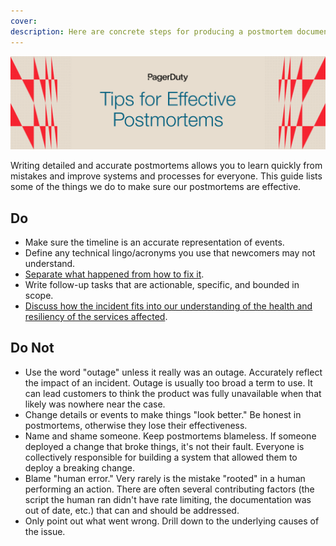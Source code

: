 ```yaml
---
cover:
description: Here are concrete steps for producing a postmortem document. You will learn the most important information to include in the postmortem, how to collect and present that information, and how to conduct an effective analysis that results in system improvements.
---
```

![Effective Postmortems](../assets/img/headers/Postmortems-Tips.png)

Writing detailed and accurate postmortems allows you to learn quickly from mistakes and improve systems and processes for everyone. This guide lists some of the things we do to make sure our postmortems are effective.

## Do
- Make sure the timeline is an accurate representation of events.
- Define any technical lingo/acronyms you use that newcomers may not understand.
- [Separate what happened from how to fix it](https://www.youtube.com/watch?v=TqaFT-0cY7U).
- Write follow-up tasks that are actionable, specific, and bounded in scope.
- [Discuss how the incident fits into our understanding of the health and resiliency of the services affected](https://www.pagerduty.com/blog/postmortem-understand-service-reliability/).

## Do Not
- Use the word "outage" unless it really was an outage. Accurately reflect the impact of an incident. Outage is usually too broad a term to use. It can lead customers to think the product was fully unavailable when that likely was nowhere near the case.
- Change details or events to make things "look better." Be honest in postmortems, otherwise they lose their effectiveness.
- Name and shame someone. Keep postmortems blameless. If someone deployed a change that broke things, it's not their fault. Everyone is collectively responsible for building a system that allowed them to deploy a breaking change.
- Blame "human error." Very rarely is the mistake "rooted" in a human performing an action. There are often several contributing factors (the script the human ran didn't have rate limiting, the documentation was out of date, etc.) that can and should be addressed.
- Only point out what went wrong. Drill down to the underlying causes of the issue.